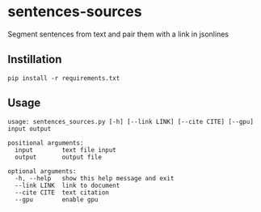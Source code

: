 # sentences-sources
Segment sentences from text and pair them with a link in jsonlines
## Instillation
```
pip install -r requirements.txt
```
## Usage
```
usage: sentences_sources.py [-h] [--link LINK] [--cite CITE] [--gpu] input output

positional arguments:
  input        text file input
  output       output file

optional arguments:
  -h, --help   show this help message and exit
  --link LINK  link to document
  --cite CITE  text citation
  --gpu        enable gpu

```
